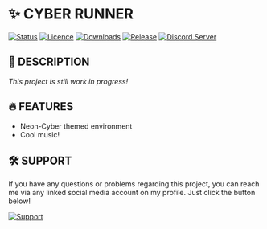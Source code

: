 # ✨ CYBER RUNNER

[![Status](https://img.shields.io/badge/-Discontinued-yellow?style=for-the-badge&label=Status)](https://github.com/IanToujou/Cyber-Runner)
[![Licence](https://img.shields.io/github/license/IanToujou/Cyber-Runner?label=License&style=for-the-badge)](https://github.com/IanToujou/Gateway-Edge/releases/tag/latest)
[![Downloads](https://img.shields.io/github/downloads/IanToujou/Cyber-Runner/total?color=valid&label=Downloads&style=for-the-badge)](https://github.com/IanToujou/Gateway-Edge/releases/tag/latest)
[![Release](https://img.shields.io/github/v/release/IanToujou/Cyber-Runner?label=Release&style=for-the-badge)](https://github.com/IanToujou/Gateway-Edge/releases/latest)
[![Discord Server](https://img.shields.io/discord/803708765265985587?color=5865F2&label=Discord&logo=discord&logoColor=white&style=for-the-badge)](https://toujoustudios.net/tearoom)

## 📝 DESCRIPTION

*This project is still work in progress!*

## 🔥 FEATURES

* Neon-Cyber themed environment
* Cool music!

## 🛠️ SUPPORT

If you have any questions or problems regarding this project, you can reach me via any linked social media account on my profile. Just click the button below!

[![Support](https://img.shields.io/badge/-Support-teal?style=for-the-badge&logo=github)](https://github.com/IanToujou)
